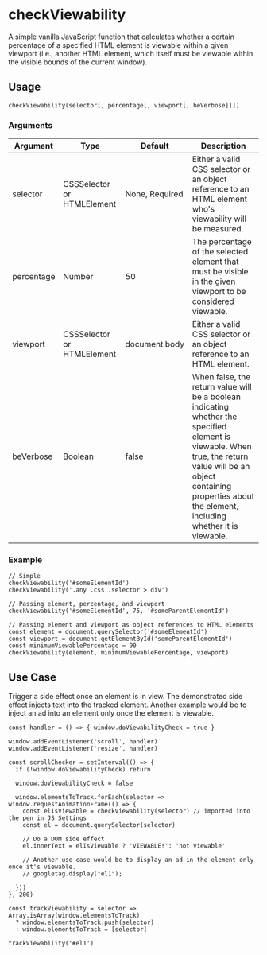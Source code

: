 # checkViewability

A simple vanilla JavaScript function that calculates whether a certain percentage of a specified HTML element is viewable within a given viewport (i.e., another HTML element, which itself must be viewable within the visible bounds of the current window).

## Usage
`checkViewability(selector[, percentage[, viewport[, beVerbose]]])`

### Arguments
| Argument | Type | Default | Description |
|----------|------|---------|-------------|
| selector | CSSSelector or HTMLElement | None, Required | Either a valid CSS selector or an object reference to an HTML element who's viewability will be measured. |
| percentage | Number | 50 | The percentage of the selected element that must be visible in the given viewport to be considered viewable. |
| viewport | CSSSelector or HTMLElement | document.body | Either a valid CSS selector or an object reference to an HTML element. |
| beVerbose | Boolean | false | When false, the return value will be a boolean indicating whether the specified element is viewable. When true, the return value will be an object containing properties about the element, including whether it is viewable. |

### Example
```
// Simple
checkViewability('#someElementId')
checkViewability('.any .css .selector > div')

// Passing element, percentage, and viewport
checkViewability('#someElementId', 75, '#someParentElementId')

// Passing element and viewport as object references to HTML elements
const element = document.querySelector('#someElementId')
const viewport = document.getElementById('someParentElementId')
const minimumViewablePercentage = 90
checkViewability(element, minimumViewablePercentage, viewport)
```
## Use Case
Trigger a side effect once an element is in view. The demonstrated side effect injects text into the tracked element. Another example would be to inject an ad into an element only once the element is viewable.

```
const handler = () => { window.doViewabilityCheck = true }

window.addEventListener('scroll', handler)
window.addEventListener('resize', handler)

const scrollChecker = setInterval(() => {
  if (!window.doViewabilityCheck) return
  
  window.doViewabilityCheck = false

  window.elementsToTrack.forEach(selector => window.requestAnimationFrame(() => {
    const elIsViewable = checkViewability(selector) // imported into the pen in JS Settings
    const el = document.querySelector(selector)

    // Do a DOM side effect
    el.innerText = elIsViewable ? 'VIEWABLE!': 'not viewable'

    // Another use case would be to display an ad in the element only once it's viewable.
    // googletag.display("el1");

  }))
}, 200)

const trackViewability = selector => Array.isArray(window.elementsToTrack) 
  ? window.elementsToTrack.push(selector)
  : window.elementsToTrack = [selector]

trackViewability('#el1')
```
